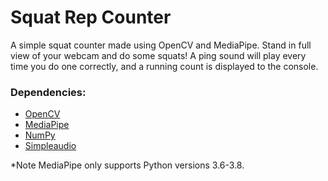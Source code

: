 # Squat Rep Counter

A simple squat counter made using OpenCV and MediaPipe. Stand in full view of your webcam and do some squats! A ping sound will play every time you do one correctly, and a running count is displayed to the console.

### Dependencies:

- [OpenCV](https://opencv.org/)
- [MediaPipe](https://google.github.io/mediapipe/)
- [NumPy](https://numpy.org/install/)
- [Simpleaudio](https://simpleaudio.readthedocs.io/)

\*Note MediaPipe only supports Python versions 3.6-3.8.
